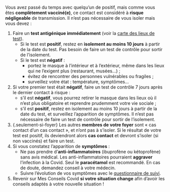 Vous avez passé du temps avec quelqu’un de positif, mais comme vous êtes **complètement vacciné(e)**, ce contact est considéré à **risque négligeable** de transmission. Il n’est pas nécessaire de vous isoler mais vous devez :

1. Faire un **test antigénique immédiatement** (voir la <a href="#conseils-depistage" class="lien-depistage">carte des lieux de test</a>).
    * Si le test est **positif**, restez en **isolement au moins 10 jours** à partir de la date du test. Pas besoin de faire un test de contrôle pour sortir de l’isolement.
    * Si le test est **négatif** :
        * portez le masque à l’intérieur et à l’extérieur, même dans les lieux qui ne l’exigent plus (restaurant, musées…) ;
        * évitez de rencontrer des personnes vulnérables ou fragiles ;
        * surveillez votre état : température, symptômes…
1. Si votre premier test était **négatif**, faire un test de contrôle 7 jours après le dernier contact à risque :
    * s’il est **négatif**, vous pourrez retirer le masque dans les lieux où il n’est plus obligatoire et reprendre prudemment votre vie sociale ;
    * s’il est **positif**, restez en isolement au moins 10 jours à partir de la date du test, et surveillez l’apparition de symptômes. Il n’est pas nécessaire de faire un test de contrôle pour sortir de l’isolement.
1. {.seulement-si-foyer} Les autres **membres de votre foyer** sont « cas contact d’un cas contact », et n’ont pas à s’isoler. Si le résultat de votre test est positif, ils deviendront alors **cas contact** et devront s’isoler (si non vaccinés) et faire un test.
1. Si vous constatez l’apparition de **symptômes** :
    * Ne pas prendre d’**anti-inflammatoires** (ibuprofène ou kétoprofène) sans avis médical. Les anti-inflammatoires pourraient **aggraver** l’infection à la Covid. Seul le **paracétamol** est recommandé. En cas de doute, demandez conseil à votre médecin.
    * Suivre l’évolution de vos symptômes avec le [questionnaire de suivi](#suivisymptomes).
1. Revenir sur Mes Conseils Covid **si votre situation change** afin d’avoir les conseils adaptés à votre nouvelle situation !
